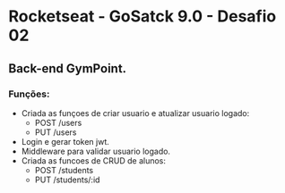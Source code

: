 # Rocketseat - GoSatck 9.0 - Desafio 02

## Back-end GymPoint.

### Funções:
* Criada as funçoes de criar usuario e atualizar usuario logado:
  + POST /users
  + PUT /users
* Login e gerar token jwt.
* Middleware para validar usuario logado.
* Criada as funcoes de CRUD de alunos:
  + POST /students
  + PUT /students/:id

